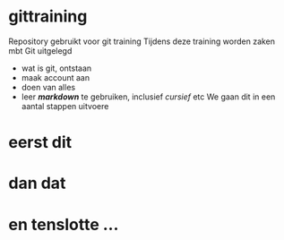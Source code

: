 # gittraining
Repository gebruikt voor git training
Tijdens deze training worden zaken mbt Git uitgelegd
* wat is git, ontstaan
* maak account aan
* doen van alles
* leer ***markdown*** te gebruiken, inclusief _cursief_ etc
We gaan dit in een aantal stappen uitvoere
# eerst dit
# dan dat
# en tenslotte ...
